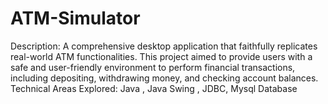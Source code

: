 # ATM-Simulator
Description: A comprehensive desktop application that faithfully replicates real-world ATM functionalities. This project aimed to provide users with a safe and user-friendly environment to perform financial transactions, including depositing, withdrawing money, and checking account balances.
Technical Areas Explored: Java , Java Swing , JDBC, Mysql Database

